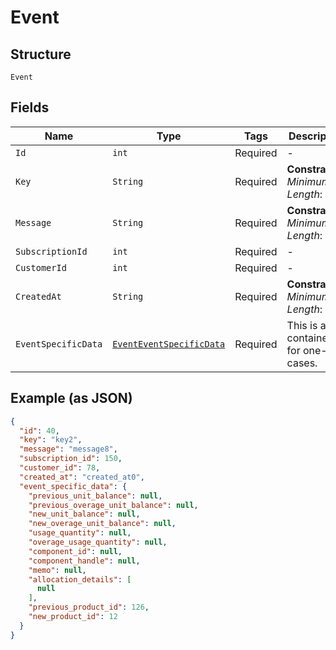 
# Event

## Structure

`Event`

## Fields

| Name | Type | Tags | Description | Getter | Setter |
|  --- | --- | --- | --- | --- | --- |
| `Id` | `int` | Required | - | int getId() | setId(int id) |
| `Key` | `String` | Required | **Constraints**: *Minimum Length*: `1` | String getKey() | setKey(String key) |
| `Message` | `String` | Required | **Constraints**: *Minimum Length*: `1` | String getMessage() | setMessage(String message) |
| `SubscriptionId` | `int` | Required | - | int getSubscriptionId() | setSubscriptionId(int subscriptionId) |
| `CustomerId` | `int` | Required | - | int getCustomerId() | setCustomerId(int customerId) |
| `CreatedAt` | `String` | Required | **Constraints**: *Minimum Length*: `1` | String getCreatedAt() | setCreatedAt(String createdAt) |
| `EventSpecificData` | [`EventEventSpecificData`](../../doc/models/containers/event-event-specific-data.md) | Required | This is a container for one-of cases. | EventEventSpecificData getEventSpecificData() | setEventSpecificData(EventEventSpecificData eventSpecificData) |

## Example (as JSON)

```json
{
  "id": 40,
  "key": "key2",
  "message": "message8",
  "subscription_id": 150,
  "customer_id": 78,
  "created_at": "created_at0",
  "event_specific_data": {
    "previous_unit_balance": null,
    "previous_overage_unit_balance": null,
    "new_unit_balance": null,
    "new_overage_unit_balance": null,
    "usage_quantity": null,
    "overage_usage_quantity": null,
    "component_id": null,
    "component_handle": null,
    "memo": null,
    "allocation_details": [
      null
    ],
    "previous_product_id": 126,
    "new_product_id": 12
  }
}
```

